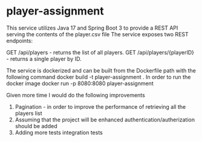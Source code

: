 # player-assignment

This service utilizes Java 17 and Spring Boot 3 to provide a REST API serving the contents of the player.csv file
The service exposes two REST endpoints:

GET /api/players - returns the list of all players.
GET /api/players/{playerID} - returns a single player by ID.

The service is dockerized and can be built from the Dockerfile path with the following command
docker build -t player-assignment .
In order to run the docker image 
docker run -p 8080:8080 player-assignment

Given more time I would do the following improvements
1. Pagination - in order to improve the performance of retrieving all the players list 
2. Assuming that the project will be enhanced authentication/autherization should be added 
3. Adding more tests integration tests
